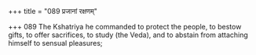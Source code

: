 +++
title = "089 प्रजानां रक्षणम्"

+++
089	The Kshatriya he commanded to protect the people, to bestow gifts, to offer sacrifices, to study (the Veda), and to abstain from attaching himself to sensual pleasures;